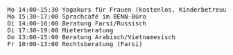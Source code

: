 <pre id="weeklyschedule">
Mo 14:00-15:30 Yogakurs für Frauen (kostenlos, Kinderbetreuung) im Nachbarschaftshaus Ostseeviertel
Mo 15:30-17:00 Sprachcafé im BENN-Büro
Di 14:00-16:00 Beratung Farsi/Russisch
Di 17:30-19:00 Mieterberatung
Do 13:00-15:00 Beratung Arabisch/Vietnamesisch
Fr 10:00-13:00 Rechtsberatung (Farsi)
</pre>